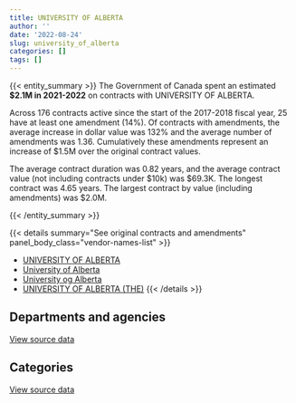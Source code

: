 ```yaml
---
title: UNIVERSITY OF ALBERTA
author: ''
date: '2022-08-24'
slug: university_of_alberta
categories: []
tags: []
---
```


<script src="/rmarkdown-libs/htmlwidgets/htmlwidgets.js"></script>
<link href="/rmarkdown-libs/datatables-css/datatables-crosstalk.css" rel="stylesheet" />
<script src="/rmarkdown-libs/datatables-binding/datatables.js"></script>
<script src="/rmarkdown-libs/jquery/jquery-3.6.0.min.js"></script>
<link href="/rmarkdown-libs/dt-core-bootstrap/css/dataTables.bootstrap.min.css" rel="stylesheet" />
<link href="/rmarkdown-libs/dt-core-bootstrap/css/dataTables.bootstrap.extra.css" rel="stylesheet" />
<script src="/rmarkdown-libs/dt-core-bootstrap/js/jquery.dataTables.min.js"></script>
<script src="/rmarkdown-libs/dt-core-bootstrap/js/dataTables.bootstrap.min.js"></script>
<link href="/rmarkdown-libs/crosstalk/css/crosstalk.min.css" rel="stylesheet" />
<script src="/rmarkdown-libs/crosstalk/js/crosstalk.min.js"></script>
<script src="/rmarkdown-libs/htmlwidgets/htmlwidgets.js"></script>
<link href="/rmarkdown-libs/datatables-css/datatables-crosstalk.css" rel="stylesheet" />
<script src="/rmarkdown-libs/datatables-binding/datatables.js"></script>
<script src="/rmarkdown-libs/jquery/jquery-3.6.0.min.js"></script>
<link href="/rmarkdown-libs/dt-core-bootstrap/css/dataTables.bootstrap.min.css" rel="stylesheet" />
<link href="/rmarkdown-libs/dt-core-bootstrap/css/dataTables.bootstrap.extra.css" rel="stylesheet" />
<script src="/rmarkdown-libs/dt-core-bootstrap/js/jquery.dataTables.min.js"></script>
<script src="/rmarkdown-libs/dt-core-bootstrap/js/dataTables.bootstrap.min.js"></script>
<link href="/rmarkdown-libs/crosstalk/css/crosstalk.min.css" rel="stylesheet" />
<script src="/rmarkdown-libs/crosstalk/js/crosstalk.min.js"></script>

{{< entity_summary >}}
The Government of Canada spent an estimated **\$2.1M in 2021-2022** on contracts with UNIVERSITY OF ALBERTA.

Across 176 contracts active since the start of the 2017-2018 fiscal year, 25 have at least one amendment (14%). Of contracts with amendments, the average increase in dollar value was 132% and the average number of amendments was 1.36. Cumulatively these amendments represent an increase of \$1.5M over the original contract values.

The average contract duration was 0.82 years, and the average contract value (not including contracts under \$10k) was \$69.3K. The longest contract was 4.65 years. The largest contract by value (including amendments) was \$2.0M.

{{< /entity_summary >}}

{{< details summary="See original contracts and amendments" panel_body_class="vendor-names-list" >}}
- [UNIVERSITY OF ALBERTA](https://search.open.canada.ca/en/ct/?sort=contract_value_f%20desc&page=1&search_text=%22UNIVERSITY%20OF%20ALBERTA%22)
- [University of Alberta](https://search.open.canada.ca/en/ct/?sort=contract_value_f%20desc&page=1&search_text=%22University%20of%20Alberta%22)
- [University og Alberta](https://search.open.canada.ca/en/ct/?sort=contract_value_f%20desc&page=1&search_text=%22University%20og%20Alberta%22)
- [UNIVERSITY OF ALBERTA (THE)](https://search.open.canada.ca/en/ct/?sort=contract_value_f%20desc&page=1&search_text=%22UNIVERSITY%20OF%20ALBERTA%20%28THE%29%22)
{{< /details >}}

## Departments and agencies

<div id="htmlwidget-1" style="width:100%;height:auto;" class="datatables html-widget"></div>
<script type="application/json" data-for="htmlwidget-1">{"x":{"style":"bootstrap","filter":"none","vertical":false,"data":[["<a href=\"/departments/aafc-aac/\">Agriculture and Agri-Food Canada<\/a>","<a href=\"/departments/cer-rec/\">Canada Energy Regulator<\/a>","<a href=\"/departments/cic/\">Immigration, Refugees and Citizenship Canada<\/a>","<a href=\"/departments/cnsc-ccsn/\">Canadian Nuclear Safety Commission<\/a>","<a href=\"/departments/csa-asc/\">Canadian Space Agency<\/a>","<a href=\"/departments/dfo-mpo/\">Fisheries and Oceans Canada<\/a>","<a href=\"/departments/dnd-mdn/\">National Defence<\/a>","<a href=\"/departments/ec/\">Environment and Climate Change Canada<\/a>","<a href=\"/departments/esdc-edsc/\">Employment and Social Development Canada<\/a>","<a href=\"/departments/hc-sc/\">Health Canada<\/a>","<a href=\"/departments/ic/\">Innovation, Science and Economic Development Canada<\/a>","<a href=\"/departments/isc-sac/\">Indigenous Services Canada<\/a>","<a href=\"/departments/nrc-cnrc/\">National Research Council Canada<\/a>","<a href=\"/departments/nrcan-rncan/\">Natural Resources Canada<\/a>","<a href=\"/departments/phac-aspc/\">Public Health Agency of Canada<\/a>","<a href=\"/departments/rcmp-grc/\">Royal Canadian Mounted Police<\/a>","<a href=\"/departments/tc/\">Transport Canada<\/a>"],[20921.18,20487.4,null,null,100862.07,51975,101666.67,171815.03,20819.12,113412.73,33834.21,null,467955.38,189709.15,1018194.49,1584,19171.43],[43657.86,null,14000,6931.02,109247.42,44100,16549.9,123163.34,null,43745.11,24675,null,943571.64,222916.35,1272733.84,null,9409.09],[48746.99,null,null,32522.48,294632.37,88357.5,183928.16,37875.13,null,61310.14,21560,3350.26,747437.32,160973.89,207566.1,null,48390.91],[51947.86,null,null,null,488572.4,0,62880,105651.21,null,null,2800,13895.99,679688.75,310713.95,367567.63,null,20000]],"container":"<table class=\"table table-striped table-hover row-border order-column display\">\n  <thead>\n    <tr>\n      <th>Department<\/th>\n      <th>2018-2019<\/th>\n      <th>2019-2020<\/th>\n      <th>2020-2021<\/th>\n      <th>2021-2022<\/th>\n    <\/tr>\n  <\/thead>\n<\/table>","options":{"order":[[4,"desc"]],"pageLength":10,"autoWidth":true,"columnDefs":[{"targets":1,"render":"function(data, type, row, meta) {\n    return type !== 'display' ? data : DTWidget.formatCurrency(data, \"$\", 2, 3, \",\", \".\", true, null);\n  }"},{"targets":2,"render":"function(data, type, row, meta) {\n    return type !== 'display' ? data : DTWidget.formatCurrency(data, \"$\", 2, 3, \",\", \".\", true, null);\n  }"},{"targets":3,"render":"function(data, type, row, meta) {\n    return type !== 'display' ? data : DTWidget.formatCurrency(data, \"$\", 2, 3, \",\", \".\", true, null);\n  }"},{"targets":4,"render":"function(data, type, row, meta) {\n    return type !== 'display' ? data : DTWidget.formatCurrency(data, \"$\", 2, 3, \",\", \".\", true, null);\n  }"},{"width":"16%","targets":[1,2,3,4]},{"className":"dt-right","targets":[1,2,3,4]}],"orderClasses":false}},"evals":["options.columnDefs.0.render","options.columnDefs.1.render","options.columnDefs.2.render","options.columnDefs.3.render"],"jsHooks":[]}</script>
<p class="text-right">
<a href="https://github.com/GoC-Spending/contracts-data/tree/main/data/out/vendors/university_of_alberta/summary_by_fiscal_year_by_department.csv" class="source-data-link btn btn-link">View source data</a>
</p>

## Categories

<div id="htmlwidget-2" style="width:100%;height:auto;" class="datatables html-widget"></div>
<script type="application/json" data-for="htmlwidget-2">{"x":{"style":"bootstrap","filter":"none","vertical":false,"data":[["<a href=\"/categories/0_other/\">(Other)<\/a>","<a href=\"/categories/1_facilities_and_construction/\">Facilities and construction<\/a>","<a href=\"/categories/2_professional_services/\">Professional services<\/a>","<a href=\"/categories/3_information_technology/\">Information technology<\/a>","<a href=\"/categories/6_industrial_products_and_services/\">Industrial products and services<\/a>","<a href=\"/categories/9_human_capital/\">Human capital<\/a>"],[22000,478338.05,1501167.48,null,20479.15,310423.16],[null,429191.05,2315264.51,null,25929.49,104315.52],[null,575725.78,1238233.4,null,null,122692.07],[null,439786.57,1457280.98,0,null,206650.23]],"container":"<table class=\"table table-striped table-hover row-border order-column display\">\n  <thead>\n    <tr>\n      <th>Category<\/th>\n      <th>2018-2019<\/th>\n      <th>2019-2020<\/th>\n      <th>2020-2021<\/th>\n      <th>2021-2022<\/th>\n    <\/tr>\n  <\/thead>\n<\/table>","options":{"order":[[4,"desc"]],"dom":"t","pageLength":30,"autoWidth":true,"columnDefs":[{"targets":1,"render":"function(data, type, row, meta) {\n    return type !== 'display' ? data : DTWidget.formatCurrency(data, \"$\", 2, 3, \",\", \".\", true, null);\n  }"},{"targets":2,"render":"function(data, type, row, meta) {\n    return type !== 'display' ? data : DTWidget.formatCurrency(data, \"$\", 2, 3, \",\", \".\", true, null);\n  }"},{"targets":3,"render":"function(data, type, row, meta) {\n    return type !== 'display' ? data : DTWidget.formatCurrency(data, \"$\", 2, 3, \",\", \".\", true, null);\n  }"},{"targets":4,"render":"function(data, type, row, meta) {\n    return type !== 'display' ? data : DTWidget.formatCurrency(data, \"$\", 2, 3, \",\", \".\", true, null);\n  }"},{"width":"16%","targets":[1,2,3,4]},{"className":"dt-right","targets":[1,2,3,4]}],"orderClasses":false,"lengthMenu":[10,25,30,50,100]}},"evals":["options.columnDefs.0.render","options.columnDefs.1.render","options.columnDefs.2.render","options.columnDefs.3.render"],"jsHooks":[]}</script>
<p class="text-right">
<a href="https://github.com/GoC-Spending/contracts-data/tree/main/data/out/vendors/university_of_alberta/summary_by_fiscal_year_by_category.csv" class="source-data-link btn btn-link">View source data</a>
</p>
